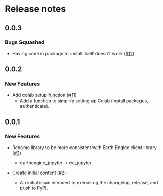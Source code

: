 # Release notes

<!-- do not remove -->

## 0.0.3


### Bugs Squashed

- Having code in package to install itself doesn't work ([#12](https://github.com/google/earthengine-jupyter/issues/12))


## 0.0.2

### New Features

- Add colab setup function ([#11](https://github.com/google/earthengine-jupyter/issues/11))
  - Add a function to simplify setting up Colab (install packages, authenticate).



## 0.0.1

### New Features

- Rename library to be more consistent with Earth Engine client library ([#3](https://github.com/google/earthengine-jupyter/issues/3))
  - earthengine_jupyter -> ee_jupyter

- Create initial content ([#2](https://github.com/google/earthengine-jupyter/issues/2))
  - An initial issue intended to exercising the changelog, release, and push to PyPI.



